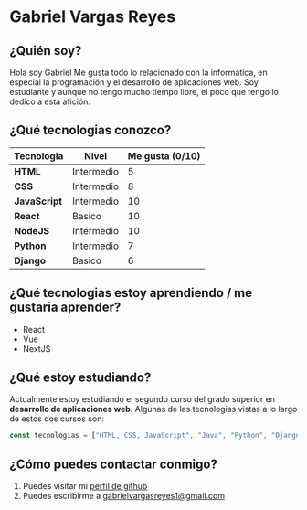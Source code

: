 # Gabriel Vargas Reyes

## ¿Quién soy?

Hola soy Gabriel Me gusta todo lo relacionado con la informática, en especial la programación y el desarrollo de aplicaciones web. Soy estudiante y aunque no tengo mucho tiempo libre, el poco que tengo lo dedico a esta afición.

## ¿Qué tecnologias conozco?

| Tecnologia | Nivel      | Me gusta (0/10) | 
|------------|------------|-----------------|
| **HTML**   | Intermedio | 5               |
| **CSS**    | Intermedio | 8               |
| **JavaScript**| Intermedio | 10           |
| **React**  | Basico     | 10              |
| **NodeJS** | Intermedio | 10              |
| **Python** | Intermedio | 7               |
| **Django** | Basico     | 6               |

## ¿Qué tecnologias estoy aprendiendo / me gustaria aprender?

- React
- Vue
- NextJS

## ¿Qué estoy estudiando?

Actualmente estoy estudiando el segundo curso del grado superior en **desarrollo de aplicaciones web**. Algunas de las tecnologias vistas a lo largo de estos dos cursos son:
```js
const tecnologias = ["HTML, CSS, JavaScript", "Java", "Python", "Django"]
```

## ¿Cómo puedes contactar conmigo?

1. Puedes visitar mi [perfil de github](http://www.github.com/GabrielCrackPro)
2. Puedes escribirme a [gabrielvargasreyes1@gmail.com](mailto:gabrielvargasreyes1@gmail.com)